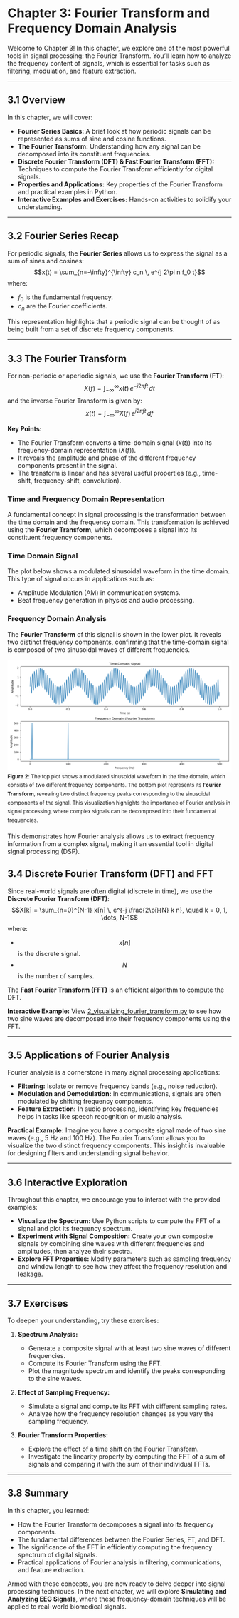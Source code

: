 # Chapter 3: Fourier Transform and Frequency Domain Analysis

Welcome to Chapter 3! In this chapter, we explore one of the most powerful tools in signal processing: the Fourier Transform. You’ll learn how to analyze the frequency content of signals, which is essential for tasks such as filtering, modulation, and feature extraction.

---

## 3.1 Overview

In this chapter, we will cover:
- **Fourier Series Basics:** A brief look at how periodic signals can be represented as sums of sine and cosine functions.
- **The Fourier Transform:** Understanding how any signal can be decomposed into its constituent frequencies.
- **Discrete Fourier Transform (DFT) & Fast Fourier Transform (FFT):** Techniques to compute the Fourier Transform efficiently for digital signals.
- **Properties and Applications:** Key properties of the Fourier Transform and practical examples in Python.
- **Interactive Examples and Exercises:** Hands-on activities to solidify your understanding.

---

## 3.2 Fourier Series Recap

For periodic signals, the **Fourier Series** allows us to express the signal as a sum of sines and cosines:
$$x(t) = \sum_{n=-\infty}^{\infty} c_n \, e^{j 2\pi n f_0 t}$$
where:
- $f_0$ is the fundamental frequency.
- $c_n$ are the Fourier coefficients.

This representation highlights that a periodic signal can be thought of as being built from a set of discrete frequency components.

---

## 3.3 The Fourier Transform

For non-periodic or aperiodic signals, we use the **Fourier Transform (FT)**:
$$X(f) = \int_{-\infty}^{\infty} x(t) \, e^{-j 2\pi f t} \, dt$$
and the inverse Fourier Transform is given by:
$$x(t) = \int_{-\infty}^{\infty} X(f) \, e^{j 2\pi f t} \, df$$

**Key Points:**
- The Fourier Transform converts a time-domain signal $(x(t))$ into its frequency-domain representation $(X(f))$.
- It reveals the amplitude and phase of the different frequency components present in the signal.
- The transform is linear and has several useful properties (e.g., time-shift, frequency-shift, convolution).

### Time and Frequency Domain Representation

A fundamental concept in signal processing is the transformation between the time domain and the frequency domain. This transformation is achieved using the **Fourier Transform**, which decomposes a signal into its constituent frequency components.

### Time Domain Signal
The plot below shows a modulated sinusoidal waveform in the time domain. This type of signal occurs in applications such as:
- Amplitude Modulation (AM) in communication systems.
- Beat frequency generation in physics and audio processing.

### Frequency Domain Analysis
The **Fourier Transform** of this signal is shown in the lower plot. It reveals two distinct frequency components, confirming that the time-domain signal is composed of two sinusoidal waves of different frequencies.


![Fourier transform image](../images/fourier_transform.png)
<sup>**Figure 2**: The top plot shows a modulated sinusoidal waveform in the time domain, which consists of two different frequency components. The bottom plot represents its **Fourier Transform**, revealing two distinct frequency peaks corresponding to the sinusoidal components of the signal. This visualization highlights the importance of Fourier analysis in signal processing, where complex signals can be decomposed into their fundamental frequencies.</sup>

This demonstrates how Fourier analysis allows us to extract frequency information from a complex signal, making it an essential tool in digital signal processing (DSP).

## 3.4 Discrete Fourier Transform (DFT) and FFT

Since real-world signals are often digital (discrete in time), we use the **Discrete Fourier Transform (DFT)**:
$$X[k] = \sum_{n=0}^{N-1} x[n] \, e^{-j \frac{2\pi}{N} k n}, \quad k = 0, 1, \dots, N-1$$
where:
- $$x[n]$$ is the discrete signal.
- $$N$$ is the number of samples.

The **Fast Fourier Transform (FFT)** is an efficient algorithm to compute the DFT.

**Interactive Example:**
View [2_visualizing_fourier_transform.py](./examples/2_visualizing_fourier_transform.py) to see how two sine waves are decomposed into their frequency components using the FFT.

---

## 3.5 Applications of Fourier Analysis

Fourier analysis is a cornerstone in many signal processing applications:
- **Filtering:** Isolate or remove frequency bands (e.g., noise reduction).
- **Modulation and Demodulation:** In communications, signals are often modulated by shifting frequency components.
- **Feature Extraction:** In audio processing, identifying key frequencies helps in tasks like speech recognition or music analysis.

**Practical Example:**
Imagine you have a composite signal made of two sine waves (e.g., 5 Hz and 100 Hz). The Fourier Transform allows you to visualize the two distinct frequency components. This insight is invaluable for designing filters and understanding signal behavior.

---

## 3.6 Interactive Exploration

Throughout this chapter, we encourage you to interact with the provided examples:
- **Visualize the Spectrum:** Use Python scripts to compute the FFT of a signal and plot its frequency spectrum.
- **Experiment with Signal Composition:** Create your own composite signals by combining sine waves with different frequencies and amplitudes, then analyze their spectra.
- **Explore FFT Properties:** Modify parameters such as sampling frequency and window length to see how they affect the frequency resolution and leakage.

---

## 3.7 Exercises

To deepen your understanding, try these exercises:

1. **Spectrum Analysis:**
   - Generate a composite signal with at least two sine waves of different frequencies.
   - Compute its Fourier Transform using the FFT.
   - Plot the magnitude spectrum and identify the peaks corresponding to the sine waves.

2. **Effect of Sampling Frequency:**
   - Simulate a signal and compute its FFT with different sampling rates.
   - Analyze how the frequency resolution changes as you vary the sampling frequency.

3. **Fourier Transform Properties:**
   - Explore the effect of a time shift on the Fourier Transform.
   - Investigate the linearity property by computing the FFT of a sum of signals and comparing it with the sum of their individual FFTs.

---

## 3.8 Summary

In this chapter, you learned:
- How the Fourier Transform decomposes a signal into its frequency components.
- The fundamental differences between the Fourier Series, FT, and DFT.
- The significance of the FFT in efficiently computing the frequency spectrum of digital signals.
- Practical applications of Fourier analysis in filtering, communications, and feature extraction.

Armed with these concepts, you are now ready to delve deeper into signal processing techniques. In the next chapter, we will explore **Simulating and Analyzing EEG Signals**, where these frequency-domain techniques will be applied to real-world biomedical signals.